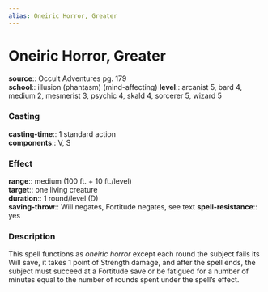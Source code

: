 ```yaml
---
alias: Oneiric Horror, Greater
---
```


# Oneiric Horror, Greater 

**source**:: Occult Adventures pg. 179  
**school**:: illusion (phantasm) (mind-affecting)
**level**:: arcanist 5, bard 4, medium 2, mesmerist 3, psychic 4, skald 4, sorcerer 5, wizard 5

### Casting 

**casting-time**:: 1 standard action  
**components**:: V, S

### Effect 

**range**:: medium (100 ft. + 10 ft./level)  
**target**:: one living creature  
**duration**:: 1 round/level (D)  
**saving-throw**:: Will negates, Fortitude negates, see text
**spell-resistance**:: yes

### Description 

This spell functions as *oneiric horror* except each round the subject fails its Will save, it takes 1 point of Strength damage, and after the spell ends, the subject must succeed at a Fortitude save or be fatigued for a number of minutes equal to the number of rounds spent under the spell’s effect.
